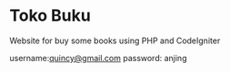 # Toko Buku
Website for buy some books using PHP and CodeIgniter


username:quincy@gmail.com
password: anjing
